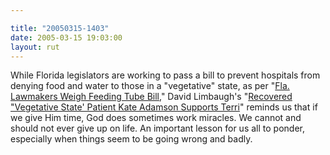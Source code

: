 ```yaml
---

title: "20050315-1403"
date: 2005-03-15 19:03:00
layout: rut
---
```


<p> While Florida legislators are working to
pass a bill to prevent hospitals from denying food
and water to those in a "vegetative" state, as per "<a href="http://news.findlaw.com/ap/o/632/03-15-2005/ffc1000c8b7d3c29.html">Fla.
Lawmakers Weigh Feeding Tube Bill</a>," David Limbaugh's "<a href="http://www.davidlimbaugh.com/mt/archives/2005/03/recovered_veget.html">Recovered
"Vegetative State' Patient Kate Adamson Supports Terri</a>" reminds
us that if we give Him time, God does sometimes work miracles.
We cannot and should not ever give up on life.  An important lesson
for us all to ponder, especially when things seem to be going wrong
and badly.</p>

